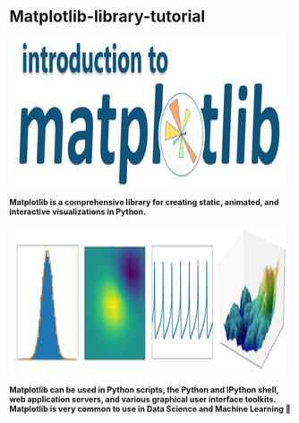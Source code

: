 # Matplotlib-library-tutorial
<p align="center"> <img src=matplotlib.png width=820px height=270px></p>

<b>Matplotlib is a comprehensive library for creating static, animated, and interactive visualizations in Python.
  <p align="center"> <img src=plots.webp width=780px height=270px></p>
Matplotlib can be used in Python scripts, the Python and IPython shell, web application servers, and various graphical user interface toolkits.
 Matplotlib is very common to use in Data Science and Machine Learning 🧠 <b>
